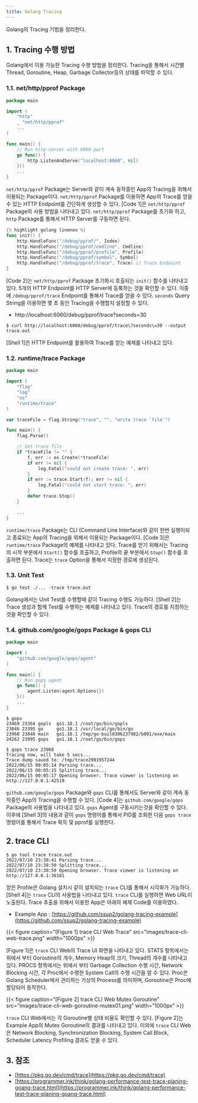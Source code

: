 ```yaml
---
title: Golang Tracing
---
```


Golang의 Tracing 기법을 정리한다.

## 1. Tracing 수행 방법

Golang에서 이용 가능한 Tracing 수행 방법을 정리한다. Tracing을 통해서 시간별 Thread, Goroutine, Heap, Garbage Collector등의 상태를 파악할 수 있다.

### 1.1. net/http/pprof Package

```go {caption="[Code 1] net/http/pprof Package Example", linenos=table}
package main

import (
    "http"
	_ "net/http/pprof"
    ...
)

func main() {
    // Run http server with 6060 port
	go func() {
		http.ListenAndServe("localhost:6060", nil)
	}()
    ...
}
```

`net/http/pprof` Package는 Server와 같이 계속 동작중인 App의 Tracing을 위해서 이용되는 Package이다. `net/http/pprof` Package를 이용하면 App의 Trace를 얻을 수 있는 HTTP Endpoint를 간단하게 생성할 수 있다. [Code 1]은 `net/http/pprof` Package의 사용 방법을 나타내고 있다. `net/http/pprof` Package를 초기화 하고, `http` Package를 통해서 HTTP Server를 구동하면 된다.

```go {caption="[Code 2] net/http/pprof init() Function", linenos=table}
{% highlight golang linenos %}
func init() {
	http.HandleFunc("/debug/pprof/", Index)
	http.HandleFunc("/debug/pprof/cmdline", Cmdline)
	http.HandleFunc("/debug/pprof/profile", Profile)
	http.HandleFunc("/debug/pprof/symbol", Symbol)
	http.HandleFunc("/debug/pprof/trace", Trace) // Trace Endpoint
}
```

[Code 2]는 `net/http/pprof` Package 초기화시 호출되는 `init()` 함수를 나타내고 있다. 5개의 HTTP Endpoint를 HTTP Server에 등록하는 것을 확인할 수 있다. 이중에 `/debug/pprof/trace` Endpoint를 통해서 Trace를 얻을 수 있다. `seconds` Query String을 이용하면 몇 초 동안 Tracing을 수행할지 설정할 수 있다.

* http://localhost:6060/debug/pprof/trace?seconds=30

```shell {caption="[Shell 1] Get Trace File Example"}
$ curl http://localhost:6060/debug/pprof/trace\?seconds\=30 --output trace.out
```

[Shell 1]은 HTTP Endpoint를 활용하여 Trace를 얻는 예제를 나타내고 있다.

### 1.2. runtime/trace Package

```go {caption="[Code 3] runtime/trace Package Example", linenos=table}
package main

import (
	"flag"
	"log"
	"os"
	"runtime/trace"
)

var traceFile = flag.String("trace", "", "write trace `file`")

func main() {
	flag.Parse()

	// Set trace file
	if *traceFile != "" {
		f, err := os.Create(*traceFile)
		if err != nil {
			log.Fatal("could not create trace: ", err)
		}
		if err := trace.Start(f); err != nil {
			log.Fatal("could not start trace: ", err)
		}
		defer trace.Stop()
	}

    ...
}
```

`runtime/trace` Package는 CLI (Command Line Interface)와 같이 한번 실행이되고 종료되는 App의 Tracing을 위해서 이용되는 Package이다. [Code 3]은 `runtime/trace` Package의 예제를 나타내고 있다. Trace를 얻기 위해서는 Tracing의 시작 부분에서 `Start()` 함수를 호출하고, Profile의 끝 부분에서 `Stop()` 함수를 호출하면 된다. Trace는 `trace` Option을 통해서 지정한 경로에 생성된다.

### 1.3. Unit Test

```shell {caption="[Shell 2] Test Profile Example"}
$ go test ./... -trace trace.out 
```

Golang에서는 Unit Test를 수행할때 같이 Tracing 수행도 가능하다. [Shell 2]는 Trace 생성과 함께 Test를 수행하는 예제를 나타내고 있다. Trace의 경로를 지정하는 것을 확인할 수 있다.

### 1.4. github.com/google/gops Package & gops CLI

```go {caption="[Code 4] github.com/google/gops Package Example", linenos=table}
package main

import (
	"github.com/google/gops/agent"
)

func main() {
    // Run gops agent
	go func() {
		agent.Listen(agent.Options{})
	}()
	...
}
```

```shell {caption="[Shell 3] gops CLI Example"}
$ gops
23469 23364 gopls  go1.18.1 /root/go/bin/gopls
23846 23395 go     go1.18.1 /usr/local/go/bin/go
23968 23846 main   go1.18.1 /tmp/go-build306237982/b001/exe/main
24262 23995 gops   go1.18.1 /root/go/bin/gops

$ gops trace 23968
Tracing now, will take 5 secs...
Trace dump saved to: /tmp/trace2991957244
2022/06/15 00:05:14 Parsing trace...
2022/06/15 00:05:15 Splitting trace...
2022/06/15 00:05:17 Opening browser. Trace viewer is listening on http://127.0.0.1:42519
```

`github.com/google/gops` Package와 `gops` CLI를 통해서도 Server와 같이 계속 동작중인 App의 Tracing을 수행할 수 있다. [Code 4]는 `github.com/google/gops` Package의 사용법을 나타내고 있다. `gops` Agent를 구동시키는것을 확인할 수 있다. 이후에 [Shell 3]의 내용과 같이 `gops` 명령어를 통해서 PID를 조회한 다음 `gops trace` 명령어를 통해서 Trace 획득 및 pprof를 실행한다.

## 2. trace CLI

```shell {caption="[Shell 4] gops CLI Example"}
$ go tool trace trace.out
2022/07/10 23:38:41 Parsing trace...
2022/07/10 23:38:50 Splitting trace...
2022/07/10 23:38:59 Opening browser. Trace viewer is listening on http://127.0.0.1:36181
```

얻은 Profile은 Golang 설치시 같이 설치되는 `trace` CLI를 통해서 시각화가 가능하다. [Shell 4]는 `trace` CLI의 사용법을 나타내고 있다. `trace` CLI를 실행하면 Web URL이 노출된다. Trace 추출을 위해서 이용한 App은 아래의 예제 Code를 이용하였다.

* Example App : [https://github.com/ssup2/golang-tracing-example](https://github.com/ssup2/golang-tracing-example)

{{< figure caption="[Figure 1] trace CLI Web Trace" src="images/trace-cli-web-trace.png" width="1000px" >}}

[Figure 1]은 `trace` CLI Web의 Trace UI 화면을 나타내고 있다. STATS 항목에서는 위에서 부터 Goroutine의 개수, Memory Heap의 크기, Thread의 개수를 나타내고 있다. PROCS 항목에서는 위에서 부터 Garbage Collection 수행 시간, Network Blocking 시간, 각 Proc에서 수행한 System Call의 수행 시간을 알 수 있다. Proc은 Golang Scheduler에서 관리하는 가상의 Process를 의미하며, Goroutine은 Proc에 할당되어 동작한다.

{{< figure caption="[Figure 2] trace CLI Web Mutex Goroutine" src="images/trace-cli-web-goroutine-mutex01.png" width="1000px" >}}

`trace` CLI Web에서는 각 Goroutine별 상태 비율도 확인할 수 있다. [Figure 2]는 Example App의 Mutex Goroutine의 결과를 나타내고 있다. 이외에 `trace` CLI Web은 Network Blocking, Synchronization Blocking, System Call Block, Scheduler Latency Profiling 결과도 얻을 수 있다.

## 3. 참조

* [https://pkg.go.dev/cmd/trace](https://pkg.go.dev/cmd/trace)
* [https://programmer.ink/think/golang-performance-test-trace-planing-goang-trace.html](https://programmer.ink/think/golang-performance-test-trace-planing-goang-trace.html)